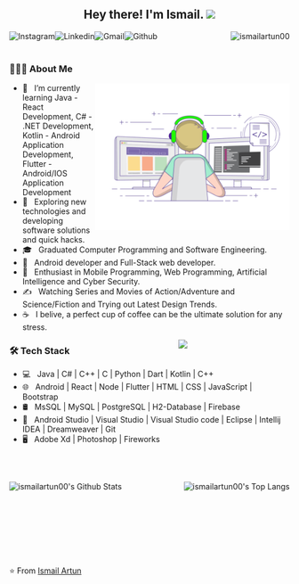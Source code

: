<h2 align="center"> Hey there! I'm Ismail. <img src="https://github.com/souvikguria98/souvikguria98/blob/master/Hi.gif" width="25"></h2>

<a href="https://www.instagram.com/ismailartun00"><img align="left" src="https://img.shields.io/badge/-Instagram-c13584?style=flat&labelColor=c13584&logo=instagram&logoColor=white" alt="Instagram"></a>
<a href="https://www.linkedin.com/in/ismailartun00"><img align="left" src="https://img.shields.io/badge/-LinkedIn-blue?style=flat&logo=Linkedin&logoColor=white" alt="Linkedin"></a>
<a href="mailto:ismailartun00@gmail.com"><img align="left" src="https://img.shields.io/badge/-Gmail-c14438?style=flat&logo=Gmail&logoColor=white" alt="Gmail"></a>
<a href="https://github.com/ismailartun00"><img align="left" src="https://img.shields.io/badge/-Github-333?style=flat&logo=Github&logoColor=white&align=right" alt="Github"></a>

<a href="https://komarev.com/ghpvc/?username=ismailartun00"><img align="right" src="https://komarev.com/ghpvc/?username=ismailartun00" alt="ismailartun00" /></a>

<br><br>
  
<h3> 👨🏻‍💻 About Me </h3>

<img align="right" alt="GIF" src="https://raw.githubusercontent.com/devSouvik/devSouvik/master/gif3.gif" width="350"/>

- 🔭 &nbsp; I’m currently learning Java - React Development, C# - .NET Development, Kotlin - Android Application Development, Flutter - Android/IOS Application Development
- 🤔 &nbsp; Exploring new technologies and developing software solutions and quick hacks.
- 🎓 &nbsp; Graduated Computer Programming and Software Engineering.
- 💼 &nbsp; Android developer and Full-Stack web developer.
- 🌱 &nbsp; Enthusiast in Mobile Programming, Web Programming, Artificial Intelligence and Cyber Security.
- ✍️ &nbsp; Watching Series and Movies of Action/Adventure and Science/Fiction and Trying out Latest Design Trends.
- ☕ &nbsp; I belive, a perfect cup of coffee can be the ultimate solution for any stress. 

<img align="right" src="https://media.giphy.com/media/jRf5fsn8G6YaogAWxn/giphy.gif" width="200"/>

<h3>🛠 Tech Stack</h3>

- 💻 &nbsp; Java | C# | C++ | C | Python | Dart | Kotlin | C++  
- 🌐 &nbsp; Android | React | Node | Flutter | HTML | CSS | JavaScript | Bootstrap
- 🛢 &nbsp; MsSQL | MySQL | PostgreSQL | H2-Database | Firebase
- 🔧 &nbsp; Android Studio | Visual Studio | Visual Studio code | Eclipse | Intellij IDEA | Dreamweaver | Git
- 🖥 &nbsp; Adobe Xd | Photoshop | Fireworks

<br><br>

<img align="left" src="https://github-readme-stats.vercel.app/api?username=ismailartun00&include_all_commits=true&count_private=true&show_icons=true&line_height=19&title_color=7A7ADB&icon_color=2234AE&text_color=D3D3D3&bg_color=0,000000,130F40" alt="ismailartun00's Github Stats">

<img align="right" src="https://github-readme-stats.vercel.app/api/top-langs/?username=ismailartun00&layout=compact&text_color=daf7dc&bg_color=151515" alt="ismailartun00's Top Langs">

<br><br><br><br><br><br><br><br>

⭐️ From [Ismail Artun](https://github.com/ismailartun00) 
